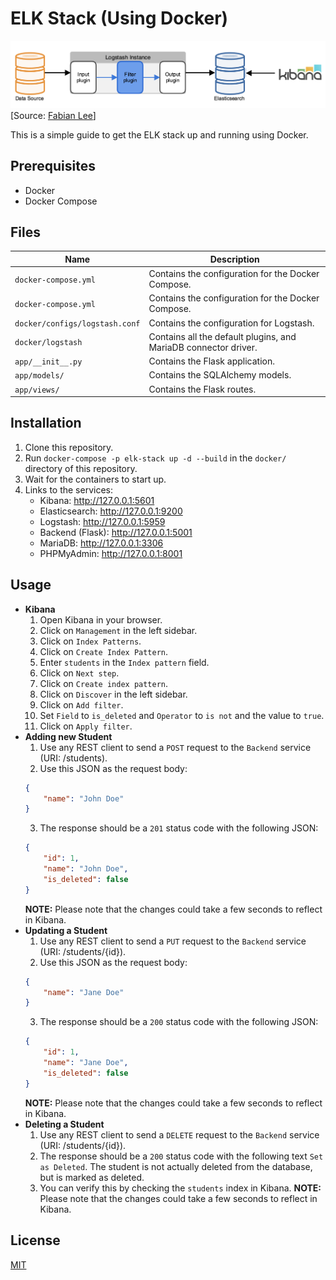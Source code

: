 # ELK Stack (Using Docker)

![ELK Stack](imgs/elk-arch.png)
[Source: [Fabian Lee](https://fabianlee.org/2016/11/28/elk-architectural-points-of-extension-and-scalability-for-the-elk-stack/)]

This is a simple guide to get the ELK stack up and running using Docker.

## Prerequisites
- Docker
- Docker Compose

## Files
| Name | Description |
| --- | --- |
| `docker-compose.yml` | Contains the configuration for the Docker Compose. |
| `docker-compose.yml` | Contains the configuration for the Docker Compose. |
| `docker/configs/logstash.conf` | Contains the configuration for Logstash. |
| `docker/logstash` | Contains all the default plugins, and MariaDB connector driver. |
| `app/__init__.py` | Contains the Flask application. |
| `app/models/` | Contains the SQLAlchemy models. |
| `app/views/` | Contains the Flask routes. |

## Installation
1. Clone this repository.
2. Run `docker-compose -p elk-stack up -d --build` in the `docker/` directory of this repository.
3. Wait for the containers to start up.
4. Links to the services:
    - Kibana: http://127.0.0.1:5601
    - Elasticsearch: http://127.0.0.1:9200
    - Logstash: http://127.0.0.1:5959
    - Backend (Flask): http://127.0.0.1:5001
    - MariaDB: http://127.0.0.1:3306
    - PHPMyAdmin: http://127.0.0.1:8001

## Usage
* <b>Kibana</b>
    1. Open Kibana in your browser.
    2. Click on `Management` in the left sidebar.
    3. Click on `Index Patterns`.
    4. Click on `Create Index Pattern`.
    5. Enter `students` in the `Index pattern` field.
    6. Click on `Next step`.
    7. Click on `Create index pattern`.
    8. Click on `Discover` in the left sidebar.
    9. Click on `Add filter`.
    10. Set `Field` to `is_deleted` and `Operator` to `is not` and the value to `true`.
    11. Click on `Apply filter`.
* <b>Adding new Student</b>
    1. Use any REST client to send a `POST` request to the `Backend` service (URI: /students).
    2. Use this JSON as the request body:
    ```json
    {
        "name": "John Doe"
    }
    ```
    3. The response should be a `201` status code with the following JSON:
    ```json
    {
        "id": 1,
        "name": "John Doe",
        "is_deleted": false
    }
    ```
    <b>NOTE:</b> Please note that the changes could take a few seconds to reflect in Kibana.
* <b>Updating a Student</b>
    1. Use any REST client to send a `PUT` request to the `Backend` service (URI: /students/{id}).
    2. Use this JSON as the request body:
    ```json
    {
        "name": "Jane Doe"
    }
    ```
    3. The response should be a `200` status code with the following JSON:
    ```json
    {
        "id": 1,
        "name": "Jane Doe",
        "is_deleted": false
    }
    ```
    <b>NOTE:</b> Please note that the changes could take a few seconds to reflect in Kibana.
* <b>Deleting a Student</b>
    1. Use any REST client to send a `DELETE` request to the `Backend` service (URI: /students/{id}).
    2. The response should be a `200` status code with the following text `Set as Deleted`. The student is not actually deleted from the database, but is marked as deleted.
    3. You can verify this by checking the `students` index in Kibana.
    <b>NOTE:</b> Please note that the changes could take a few seconds to reflect in Kibana.

## License
[MIT](https://choosealicense.com/licenses/mit/)
